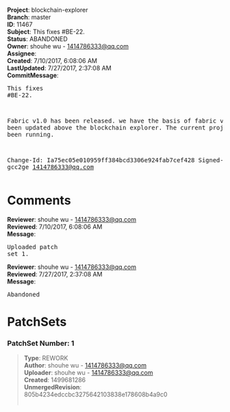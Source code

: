 <strong>Project</strong>: blockchain-explorer<br><strong>Branch</strong>: master<br><strong>ID</strong>: 11467<br><strong>Subject</strong>: This fixes #BE-22.<br><strong>Status</strong>: ABANDONED<br><strong>Owner</strong>: shouhe wu - 1414786333@qq.com<br><strong>Assignee</strong>:<br><strong>Created</strong>: 7/10/2017, 6:08:06 AM<br><strong>LastUpdated</strong>: 7/27/2017, 2:37:08 AM<br><strong>CommitMessage</strong>:<br><pre>This fixes #BE-22.

Fabric v1.0 has been released.  we have the basis of fabric v1.0 has been updated above the blockchain explorer.
The current project demo has been running.

Change-Id: Ia75ec05e010959ff384bcd3306e924fab7cef428
Signed-off-by: gcc2ge <1414786333@qq.com>
</pre><h1>Comments</h1><strong>Reviewer</strong>: shouhe wu - 1414786333@qq.com<br><strong>Reviewed</strong>: 7/10/2017, 6:08:06 AM<br><strong>Message</strong>: <pre>Uploaded patch set 1.</pre><strong>Reviewer</strong>: shouhe wu - 1414786333@qq.com<br><strong>Reviewed</strong>: 7/27/2017, 2:37:08 AM<br><strong>Message</strong>: <pre>Abandoned</pre><h1>PatchSets</h1><h3>PatchSet Number: 1</h3><blockquote><strong>Type</strong>: REWORK<br><strong>Author</strong>: shouhe wu - 1414786333@qq.com<br><strong>Uploader</strong>: shouhe wu - 1414786333@qq.com<br><strong>Created</strong>: 1499681286<br><strong>UnmergedRevision</strong>: 805b4234edccbc3275642103838e178608b4a9c0<br><br></blockquote>
